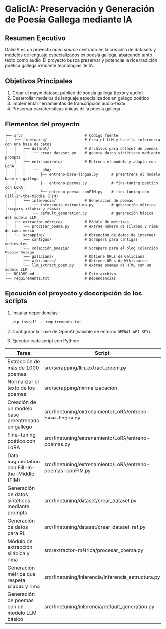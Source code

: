 # GalicIA: Preservación y Generación de Poesía Gallega mediante IA

## Resumen Ejecutivo

GalicIA es un proyecto *open source* centrado en la creación de datasets y modelos de lenguaje especializados en poesía gallega, abarcando tanto texto como audio. El proyecto busca preservar y potenciar la rica tradición poética gallega mediante tecnologías de IA.

## Objetivos Principales

1. Crear el mayor dataset público de poesía gallega (texto y audio)  
2. Desarrollar modelos de lenguaje especializados en gallego poético  
3. Implementar herramientas de transcripción audio-texto  
4. Preservar características únicas de la poesía gallega  

## Elementos del proyecto

```text
├── src/                            # Código fuente
│   ├── finetuning/                 # Crea el LLM y hace la inferencia con una base de datos
│   │   ├── dataset/                # Archivos para dataset de poemas
│   │   │   └── crear_dataset.py    # genera datos sintéticos mediante prompts
│   │   ├── entrenamiento/          # Entrena el modelo y adapta con LoRA
│   │   │   └── LoRA/
│   │   │       ├── entreno-base-lingua.py      # preentrena el modelo base en gallego
│   │   │       ├── entreno-poemas.py           # fine-tuning poético con LoRA
│   │   │       └── entreno-poemas-conFIM.py    # fine-tuning con Fill-In-the-Middle (FIM)
│   │   └── inferencia/             # Generación de poemas
│   │       ├── inferencia_estructura.py        # generación métrica (respeta sílabas y rimas)
│   │       └── default_generation.py           # generación básica del modelo LLM
│   ├── extractor-métrica/          # Módulo de métricas
│   │   └── procesar_poema.py       # extrae número de sílabas y rima de cada verso
│   └── scrapping/                  # Obtención de datos de internet
│       ├── cantigas/               # Scrapers para cantigas medievales
│       ├── colección_poesia/       # Scrapers para el blog Colección Poesía Galega
│       ├── galiciana/              # Obtiene URLs de Galiciana
│       ├── wikisource/             # Obtiene URLs de Wikisource
│       └── llm_extract_poem.py     # extrae poemas de HTML con un modelo LLM
├── README.md                       # Este archivo
└── requirements.txt                # Dependencias
```
## Ejecución del proyecto y descripción de los scripts

1. Instalar dependencias:
   ```bash
   pip install -r requirements.txt
   ```

2. Configurar la clave de OpenAI (variable de entorno `OPENAI_API_KEY`).

3. Ejecutar cada script con Python:

| Tarea                                              | Script                                                     | Comando                                                                       |
|----------------------------------------------------|------------------------------------------------------------|-------------------------------------------------------------------------------|
| Extracción de más de 1000 poemas                   | src/scrapping/llm_extract_poem.py                          | python src/scrapping/llm_extract_poem.py                                      |
| Normalizar el texto de los poemas                  | src/scrapping/normalizacacion                              | Para cada script de la carpeta python src/scrapping/normalizacacion/script.py |
| Creación de un modelo base preentrenado en gallego | src/finetuning/entrenamiento/LoRA/entreno-base-lingua.py   | python src/finetuning/entrenamiento/LoRA/entreno-base-lingua.py               |
| Fine-tuning poético con LoRA                       | src/finetuning/entrenamiento/LoRA/entreno-poemas.py        | python src/finetuning/entrenamiento/LoRA/entreno-poemas.py                    |
| Data augmentation con Fill-In-the-Middle (FIM)     | src/finetuning/entrenamiento/LoRA/entreno-poemas-conFIM.py | python src/finetuning/entrenamiento/LoRA/entreno-poemas-conFIM.py             |
| Generación de datos sintéticos mediante prompts    | src/finetuning/dataset/crear_dataset.py                    | python src/finetuning/dataset/crear_dataset.py                                |
| Generación de datos para RL                        | src/finetuning/dataset/crear_dataset_ref.py                | python src/finetuning/dataset/crear_dataset_fef.py                            |
| Módulo de extracción silábica y rima               | src/extractor-métrica/procesar_poema.py                    | from src.extractor-métrica.procesar_poema import rango_silabas, rima_asonante |
| Generación métrica que respeta sílabas y rima      | src/finetuning/inferencia/inferencia_estructura.py         | python src/finetuning/inferencia/inferencia_estructura.py                     |
| Generación de poemas con un modelo LLM básico      | src/finetuning/inferencia/default_generation.py            | python src/finetuning/inferencia/default_generation.py                        |


